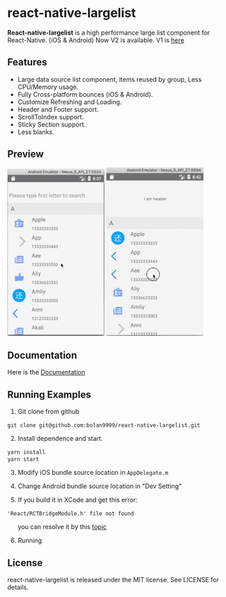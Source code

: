 # react-native-largelist

**React-native-largelist** is a high performance large list component for React-Native. (iOS & Android) Now V2 is available. V1 is [here](https://github.com/bolan9999/react-native-largelist/tree/V1)

## Features

* Large data source list component, items reused by group, Less CPU/Memory usage.
* Fully Cross-platform bounces (iOS & Android).
* Customize Refreshing and Loading.
* Header and Footer support.
* ScrollToIndex support.
* Sticky Section support.
* Less blanks.

## Preview
![Preview](./docs/res/Update.gif)
![Preview](./docs/res/RefreshAndLoading.gif)

## Documentation

Here is the [Documentation](https://bolan9999.github.io/react-native-largelist/)

## Running Examples

1. Git clone from github
```
git clone git@github.com:bolan9999/react-native-largelist.git
```

2. Install dependence and start.

```
yarn install
yarn start
```

3. Modify iOS bundle source location in `AppDelegate.m`

4. Change Android bundle source location in "Dev Setting"

5. If you build it in XCode and get this error:
```
'React/RCTBridgeModule.h' file not found
```
  &nbsp;&nbsp;&nbsp;&nbsp;&nbsp;&nbsp;you can resolve it by this [topic](https://github.com/facebook/react-native/issues/13371#issue-220117310)

6. Running

## License

react-native-largelist is released under the MIT license. See LICENSE for details.


